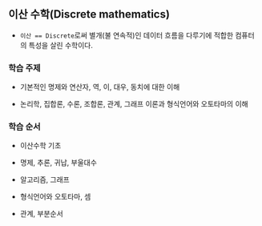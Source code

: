 ## 이산 수학(Discrete mathematics)

- `이산 == Discrete`로써 별개(불 연속적)인 데이터 흐름을 다루기에 적합한 컴퓨터의 특성을 살린 수학이다.

### 학습 주제

- 기본적인 명제와 연산자, 역, 이, 대우, 동치에 대한 이해

- 논리학, 집합론, 수론, 조합론, 관계, 그래프 이론과 형식언어와 오토타마의 이해

### 학습 순서

- 이산수학 기초

- 명제, 추론, 귀납, 부울대수

- 알고리즘, 그래프

- 형식언어와 오토타마, 셈

- 관계, 부분순서
